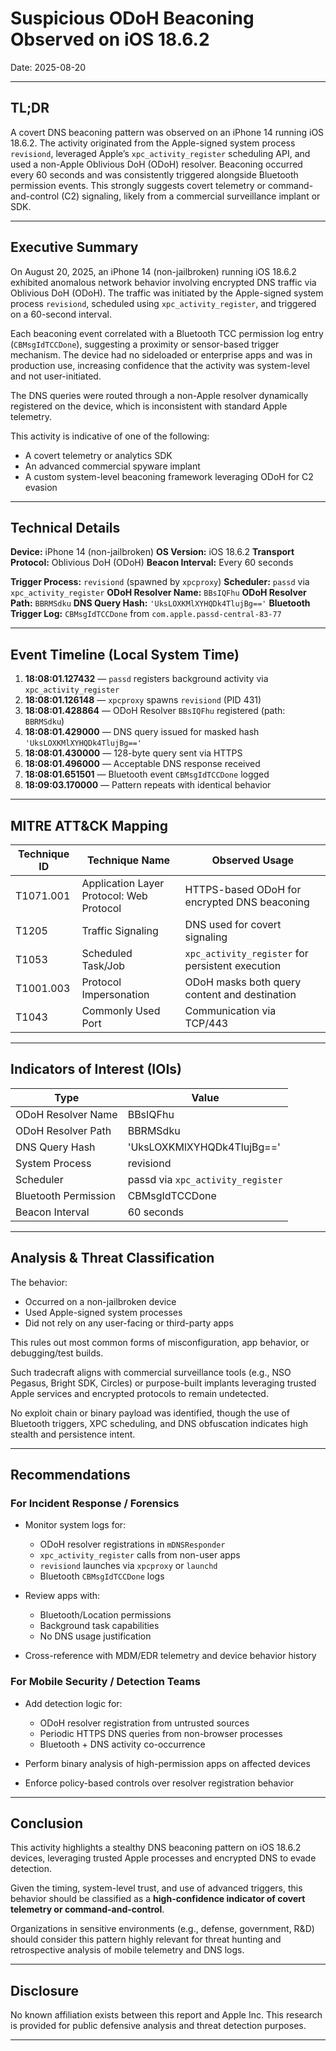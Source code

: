 # Suspicious ODoH Beaconing Observed on iOS 18.6.2  

Date: 2025-08-20  

---

## TL;DR

A covert DNS beaconing pattern was observed on an iPhone 14 running iOS 18.6.2. The activity originated from the Apple-signed system process `revisiond`, leveraged Apple’s `xpc_activity_register` scheduling API, and used a non-Apple Oblivious DoH (ODoH) resolver. Beaconing occurred every 60 seconds and was consistently triggered alongside Bluetooth permission events. This strongly suggests covert telemetry or command-and-control (C2) signaling, likely from a commercial surveillance implant or SDK.

---

## Executive Summary

On August 20, 2025, an iPhone 14 (non-jailbroken) running iOS 18.6.2 exhibited anomalous network behavior involving encrypted DNS traffic via Oblivious DoH (ODoH). The traffic was initiated by the Apple-signed system process `revisiond`, scheduled using `xpc_activity_register`, and triggered on a 60-second interval.

Each beaconing event correlated with a Bluetooth TCC permission log entry (`CBMsgIdTCCDone`), suggesting a proximity or sensor-based trigger mechanism. The device had no sideloaded or enterprise apps and was in production use, increasing confidence that the activity was system-level and not user-initiated.

The DNS queries were routed through a non-Apple resolver dynamically registered on the device, which is inconsistent with standard Apple telemetry.

This activity is indicative of one of the following:

* A covert telemetry or analytics SDK
* An advanced commercial spyware implant
* A custom system-level beaconing framework leveraging ODoH for C2 evasion

---

## Technical Details

**Device:** iPhone 14 (non-jailbroken)
**OS Version:** iOS 18.6.2
**Transport Protocol:** Oblivious DoH (ODoH)
**Beacon Interval:** Every 60 seconds

**Trigger Process:** `revisiond` (spawned by `xpcproxy`)
**Scheduler:** `passd` via `xpc_activity_register`
**ODoH Resolver Name:** `BBsIQFhu`
**ODoH Resolver Path:** `BBRMSdku`
**DNS Query Hash:** `'UksLOXKMlXYHQDk4TlujBg=='`
**Bluetooth Trigger Log:** `CBMsgIdTCCDone` from `com.apple.passd-central-83-77`

---

## Event Timeline (Local System Time)

1. **18:08:01.127432** — `passd` registers background activity via `xpc_activity_register`
2. **18:08:01.126148** — `xpcproxy` spawns `revisiond` (PID 431)
3. **18:08:01.428864** — ODoH Resolver `BBsIQFhu` registered (path: `BBRMSdku`)
4. **18:08:01.429000** — DNS query issued for masked hash `'UksLOXKMlXYHQDk4TlujBg=='`
5. **18:08:01.430000** — 128-byte query sent via HTTPS
6. **18:08:01.496000** — Acceptable DNS response received
7. **18:08:01.651501** — Bluetooth event `CBMsgIdTCCDone` logged
8. **18:09:03.170000** — Pattern repeats with identical behavior

---

## MITRE ATT\&CK Mapping

| Technique ID | Technique Name                           | Observed Usage                                   |
| ------------ | ---------------------------------------- | ------------------------------------------------ |
| T1071.001    | Application Layer Protocol: Web Protocol | HTTPS-based ODoH for encrypted DNS beaconing     |
| T1205        | Traffic Signaling                        | DNS used for covert signaling                    |
| T1053        | Scheduled Task/Job                       | `xpc_activity_register` for persistent execution |
| T1001.003    | Protocol Impersonation                   | ODoH masks both query content and destination    |
| T1043        | Commonly Used Port                       | Communication via TCP/443                        |

---

## Indicators of Interest (IOIs)

| Type                 | Value                             |
| -------------------- | --------------------------------- |
| ODoH Resolver Name   | BBsIQFhu                          |
| ODoH Resolver Path   | BBRMSdku                          |
| DNS Query Hash       | 'UksLOXKMlXYHQDk4TlujBg=='        |
| System Process       | revisiond                         |
| Scheduler            | passd via `xpc_activity_register` |
| Bluetooth Permission | CBMsgIdTCCDone                    |
| Beacon Interval      | 60 seconds                        |

---

## Analysis & Threat Classification

The behavior:

* Occurred on a non-jailbroken device
* Used Apple-signed system processes
* Did not rely on any user-facing or third-party apps

This rules out most common forms of misconfiguration, app behavior, or debugging/test builds.

Such tradecraft aligns with commercial surveillance tools (e.g., NSO Pegasus, Bright SDK, Circles) or purpose-built implants leveraging trusted Apple services and encrypted protocols to remain undetected.

No exploit chain or binary payload was identified, though the use of Bluetooth triggers, XPC scheduling, and DNS obfuscation indicates high stealth and persistence intent.

---

## Recommendations

### For Incident Response / Forensics

* Monitor system logs for:

  * ODoH resolver registrations in `mDNSResponder`
  * `xpc_activity_register` calls from non-user apps
  * `revisiond` launches via `xpcproxy` or `launchd`
  * Bluetooth `CBMsgIdTCCDone` logs

* Review apps with:

  * Bluetooth/Location permissions
  * Background task capabilities
  * No DNS usage justification

* Cross-reference with MDM/EDR telemetry and device behavior history

### For Mobile Security / Detection Teams

* Add detection logic for:

  * ODoH resolver registration from untrusted sources
  * Periodic HTTPS DNS queries from non-browser processes
  * Bluetooth + DNS activity co-occurrence

* Perform binary analysis of high-permission apps on affected devices

* Enforce policy-based controls over resolver registration behavior

---

## Conclusion

This activity highlights a stealthy DNS beaconing pattern on iOS 18.6.2 devices, leveraging trusted Apple processes and encrypted DNS to evade detection.

Given the timing, system-level trust, and use of advanced triggers, this behavior should be classified as a **high-confidence indicator of covert telemetry or command-and-control**.

Organizations in sensitive environments (e.g., defense, government, R\&D) should consider this pattern highly relevant for threat hunting and retrospective analysis of mobile telemetry and DNS logs.

---

## Disclosure

No known affiliation exists between this report and Apple Inc. This research is provided for public defensive analysis and threat detection purposes.

---
